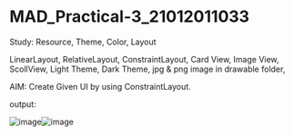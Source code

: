 # MAD_Practical-3_21012011033
Study: Resource, Theme, Color, Layout

 LinearLayout, RelativeLayout,  ConstraintLayout, Card View, Image View, ScollView, Light Theme, Dark Theme, jpg & png image in drawable folder, 

AIM: Create Given UI by using ConstraintLayout.

output:

![image](https://github.com/kkjegoda/MAD_Practical-3_21012011033/assets/98658066/9774ba73-8d84-4da8-bd91-136528f23018)![image](https://github.com/kkjegoda/MAD_Practical-3_21012011033/assets/98658066/319eb8c9-938e-4a3b-9219-f1f496f700e8)



